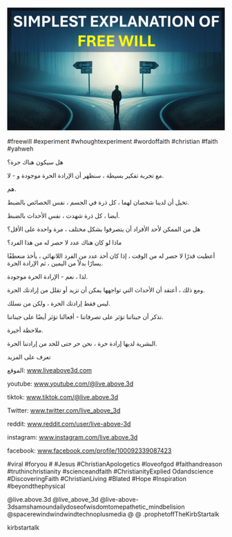 ![Video cover image](../cover.jpg "cover photo")

#freewill #experiment #whoughtexperiment #wordoffaith #christian #faith #yahweh

هل سيكون هناك حرة؟

مع تجربة تفكير بسيطة ، سنظهر أن الإرادة الحرة موجودة و - لا.

هم.

تخيل أن لدينا شخصان لهما ، كل ذرة في الجسم ، نفس الخصائص بالضبط.

أيضا ، كل ذرة شهدت ، نفس الأحداث بالضبط.

هل من الممكن لأحد الأفراد أن يتصرفوا بشكل مختلف ، مرة واحدة على الأقل؟

ماذا لو كان هناك عدد لا حصر له من هذا الفرد؟

أعطيت قدرًا لا حصر له من الوقت ، إذا كان أحد عدد من الفرد اللانهائي ، يأخذ منعطفًا يسارًا بدلاً من اليمين ، ثم الإرادة الحرة.

لذا ، نعم - الإرادة الحرة موجودة.

ومع ذلك ، أعتقد أن الأحداث التي تواجهها يمكن أن تزيد أو تقلل من إرادتك الحرة.

ليس فقط إرادتك الحرة ، ولكن من نسلك.

تذكر أن جيناتنا تؤثر على تصرفاتنا - أفعالنا تؤثر أيضًا على جيناتنا.

ملاحظة أخيرة.

البشرية لديها إرادة حرة ، نحن حر حتى للحد من إرادتنا الحرة.

تعرف على المزيد

الموقع: www.liveabove3d.com

youtube: www.youtube.com/@live.above.3d



tiktok: www.tiktok.com/@live.above.3d

Twitter: www.twitter.com/live_above_3d

reddit: www.reddit.com/user/live-above-3d

instagram: www.instagram.com/live.above.3d

facebook: www.facebook.com/profile/100092339087423

#viral #foryou # #Jesus #ChristianApologetics #loveofgod #faithandreason #truthinchristianity #scienceandfaith #ChristianityExplied Odandscience #DiscoveringFaith #ChristianLiving #Blated #Hope #Inspiration #beyondthephysical  

@live.above.3d @live_above_3d @live-above-3dsamshamoundailydoseofwisdomtomepathetic_mindbelision @spacerewindwindwindtechnoplusmedia @ @ .prophetoffTheKirbStartalk

kirbstartalk